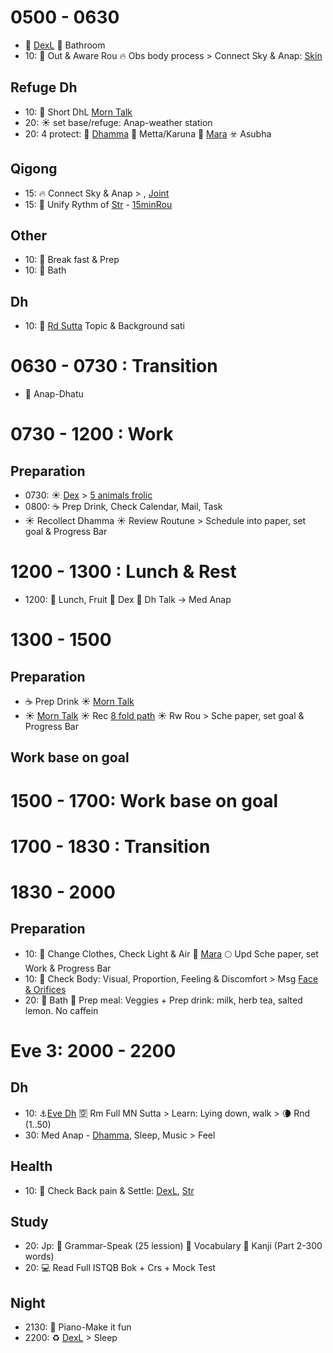 # 0500 - 0630
- :low_brightness: [DexL](https://github.com/ThanhNguyen24590/Process/blob/main/Body/DexL.md) :toilet: Bathroom  
- 10: :high_brightness: Out & Aware Rou :fire: Obs body process > Connect Sky & Anap: [Skin](https://github.com/ThanhNguyen24590/Process/blob/main/Body/HygMsg.md)  

## Refuge Dh
- 10: :sunflower: Short DhL [Morn Talk](https://www.dhammatalks.org/audio/morning/)  
- 20: :sunny: set base/refuge: Anap-weather station  
- 20: 4 protect: :pray: [Dhamma](https://github.com/ThanhNguyen24590/Process/blob/main/Med/Dh.md) :milky_way: Metta/Karuna :meat_on_bone: [Mara](https://github.com/ThanhNguyen24590/Process/blob/main/Med/Marana.md) :biohazard: Asubha  

## Qigong
- 15: :fire: Connect Sky & Anap > , [Joint](https://github.com/ThanhNguyen24590/Process/blob/main/Body/Dex.md)  
- 15: :muscle: Unify Rythm of [Str](https://github.com/ThanhNguyen24590/Process/blob/main/Body/Str.md) - [15minRou](https://github.com/ThanhNguyen24590/Process/blob/main/Body/15minRou.md)  

## Other
- 10: :rice: Break fast & Prep  
- 10: :shower: Bath  

## Dh
- 10: :orange_book: [Rd Sutta](https://www.dhammatalks.org/random_sutta.php) Topic & Background sati  

# 0630 - 0730 : Transition
- :bus: Anap-Dhatu  

# 0730 - 1200 : Work
## Preparation
- 0730: :sunny: [Dex](https://github.com/ThanhNguyen24590/Process/blob/main/Body/Dex.md) > [5 animals frolic](https://github.com/ThanhNguyen24590/Process/blob/main/Body/5-Animals.md)  
- 0800: :coffee: Prep Drink, Check Calendar, Mail, Task  
- :sunny: Recollect Dhamma :sunny: Review Routune > Schedule into paper, set goal & Progress Bar  

# 1200 - 1300 : Lunch & Rest
- 1200: :white_flower: Lunch, Fruit :white_flower: Dex :white_flower: Dh Talk -> Med Anap  

# 1300 - 1500
## Preparation
- :coffee: Prep Drink :sunny: [Morn Talk](https://www.dhammatalks.org/audio/morning/)  
- :sunny: [Morn Talk](https://www.dhammatalks.org/audio/morning/) :sunny: Rec [8 fold path](https://github.com/ThanhNguyen24590/Process/blob/main/README.md) :sunny: Rw Rou > Sche paper, set goal & Progress Bar  

## Work base on goal

# 1500 - 1700: Work base on goal

# 1700 - 1830 : Transition
# 1830 - 2000
## Preparation
- 10: :wind_chime: Change Clothes, Check Light & Air :meat_on_bone: [Mara](https://github.com/ThanhNguyen24590/Process/blob/main/Med/Marana.md) :full_moon: Upd Sche paper, set Work & Progress Bar  
- 10: :moyai: Check Body: Visual, Proportion, Feeling & Discomfort > Msg [Face & Orifices](https://github.com/ThanhNguyen24590/Process/blob/main/Body/HygMsg.md)  
- 20: :shower: Bath :mushroom: Prep meal: Veggies + Prep drink: milk, herb tea, salted lemon. No caffein  
# Eve 3: 2000 - 2200
## Dh
- 10: :anchor:[Eve Dh](https://www.dhammatalks.org/audio/evening/) :u7a7a: Rm Full MN Sutta > Learn: Lying down, walk > :waning_crescent_moon: Rnd (1..50)  
- 30: Med Anap - [Dhamma](https://github.com/ThanhNguyen24590/Process/blob/main/Med/Dh.md), Sleep, Music > Feel  

## Health
- 10: :seedling: Check Back pain & Settle: [DexL](https://github.com/ThanhNguyen24590/Process/blob/main/Body/DexL.md), [Str](https://github.com/ThanhNguyen24590/Process/blob/main/Body/Str.md)  

## Study
- 20: Jp: :fallen_leaf: Grammar-Speak (25 lession) :cherry_blossom: Vocabulary :mount_fuji: Kanji (Part 2-300 words)  
- 20: :computer: Read Full ISTQB Bok + Crs + Mock Test  

## Night
- 2130: :musical_keyboard: Piano-Make it fun  
- 2200: :recycle: [DexL](https://github.com/ThanhNguyen24590/Process/blob/main/Body/DexL.md) > Sleep  
